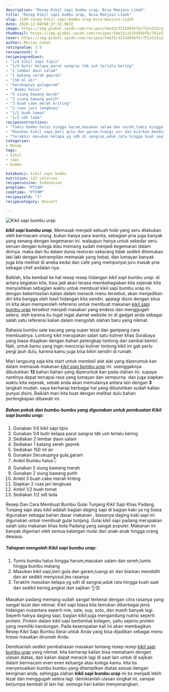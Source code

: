 ```yaml
---
description: "Resep Kikil sapi bumbu urap, Bisa Manjain Lidah"
title: "Resep Kikil sapi bumbu urap, Bisa Manjain Lidah"
slug: 1108-resep-kikil-sapi-bumbu-urap-bisa-manjain-lidah
date: 2020-12-04T08:37:53.987Z
image: https://img-global.cpcdn.com/recipes/54e31c3215d93bfb/751x532cq70/kikil-sapi-bumbu-urap-foto-resep-utama.jpg
thumbnail: https://img-global.cpcdn.com/recipes/54e31c3215d93bfb/751x532cq70/kikil-sapi-bumbu-urap-foto-resep-utama.jpg
cover: https://img-global.cpcdn.com/recipes/54e31c3215d93bfb/751x532cq70/kikil-sapi-bumbu-urap-foto-resep-utama.jpg
author: Marian Cohen
ratingvalue: 3.9
reviewcount: 9
recipeingredient:
- "1/4 kikil sapi tipis"
- "1/4 butir kelapa parut sangrai tdk ush terlalu kering"
- "2 lembar daun salam"
- "1 batang sereh geprek"
- "150 ml air"
- "Secukupnya gulagaram"
- " Bumbu halus"
- "5 siung bawang merah"
- "2 siung bawang putih"
- "3 buah cabe merah kriting"
- "2 ruas jari lengkuas"
- "1/2 buah tomat"
- "1/2 sdt lada"
recipeinstructions:
- "Tumis bumbu halus hingga harum,masukan salam dan sereh,tumis hingga bumbu matang"
- "Masukan kikil sapi,beri gula dan garam,tuangi air dan biarkan mendidih dan air sedikit menyusut,tes rasanya"
- "Terakhir masukan kelapa yg sdh di sangrai,aduk rata hingga kuah saat dan sedikit kering,angkat dan sajikan 👌😊"
categories:
- Resep
tags:
- kikil
- sapi
- bumbu

katakunci: kikil sapi bumbu 
nutrition: 122 calories
recipecuisine: Indonesian
preptime: "PT24M"
cooktime: "PT59M"
recipeyield: "1"
recipecategory: Dessert

---
```



![Kikil sapi bumbu urap](https://img-global.cpcdn.com/recipes/54e31c3215d93bfb/751x532cq70/kikil-sapi-bumbu-urap-foto-resep-utama.jpg)

<b><i>kikil sapi bumbu urap</i></b>, Memasak menjadi sebuah hobi yang seru dilakukan oleh bermacam orang. bukan hanya para wanita, sebagian pria juga banyak yang senang dengan kegemaran ini. walaupun hanya untuk sekedar seru seruan dengan kolega atau memang sudah menjadi kegemaran dalam dirinya. maka dari itu dalam dunia restoran sekarang tidak sedikit ditemukan laki laki dengan ketrampilan memasak yang hebat, dan lumayan banyak juga kita melihat di aneka kedai dan cafe yang mempunyai juru masak pria sebagai chef andalan nya.

Baiklah, kita kembali ke hal resep resep hidangan <i>kikil sapi bumbu urap</i>. di antara kegiatan kita, bisa jadi akan terasa membahagiakan bila sejenak kita menyisihkan sebagian waktu untuk membuat kikil sapi bumbu urap ini. dengan keberhasilan kalian dalam meracik menu tersebut, akan menjadikan diri kita bangga oleh hasil hidangan kita sendiri. apalagi disini dengan situs ini kita akan memperoleh referensi untuk membuat makanan <u>kikil sapi bumbu urap</u> tersebut menjadi masakan yang endess dan menggugah selera, oleh karena itu ingat ingat alamat website ini di gadget anda sebagai salah satu referensi kalian dalam mengolah olahan baru yang nikmat.

Rahasia bumbu sate kacang yang super lezat dan gampang cara membuatnya. Lontong kikil merupakan salah satu kuliner khas Surabaya yang biasa disajikan dengan bahan pelengkap lontong dan sambal kemiri. Nah, untuk kamu yang ingin mencicipi kuliner lontong kikil ini gak perlu pergi jauh dulu, karena kamu juga bisa bikin sendiri di rumah.


Mari langsung saja kita start untuk membeli alat alat yang diperuntuk kan dalam memasak makanan <u><i>kikil sapi bumbu urap</i></u> ini. seenggaknya dibutuhkan <b>13</b> bahan bahan yang diperuntuk kan pada olahan ini. supaya nantinya dapat tercapai rasa yang lumayan dan sempurna. dan juga siapkan waktu kita sejenak, sebab anda akan memulainya antara lain dengan <b>3</b> langkah mudah. saya berharap berbagai hal yang dibutuhkan sudah kalian punyai disini, Baiklah mari kita buat dengan melihat dulu bahan perlengkapan dibawah ini.

<!--inarticleads1-->

##### Bahan pokok dan bumbu-bumbu yang digunakan untuk pembuatan Kikil sapi bumbu urap:

1. Gunakan 1/4 kikil sapi tipis
1. Gunakan 1/4 butir kelapa parut sangrai tdk ush terlalu kering
1. Sediakan 2 lembar daun salam
1. Sediakan 1 batang sereh geprek
1. Sediakan 150 ml air
1. Gunakan Secukupnya gula,garam
1. Ambil  Bumbu halus👇
1. Gunakan 5 siung bawang merah
1. Gunakan 2 siung bawang putih
1. Ambil 3 buah cabe merah kriting
1. Siapkan 2 ruas jari lengkuas
1. Ambil 1/2 buah tomat
1. Sediakan 1/2 sdt lada


Resep Dan Cara Membuat Bumbu Gulai Tunjang Kikil Sapi Khas Padang. Tunjang sapi atau kikil adalah bagian daging sapi di bagian kaki ya ng biasa digunakan sebagai bahan dasar makanan , biasanya daging kaki sapi ini digunakan untuk membuat gulai tunjang. Gulai kikil sapi padang merupakan salah satu makanan khas kota Padang yang sangat populer. Makanan ini banyak digemari oleh semua kalangan mulai dari anak-anak hingga orang dewasa. 

<!--inarticleads2-->

##### Tahapan mengolah Kikil sapi bumbu urap:

1. Tumis bumbu halus hingga harum,masukan salam dan sereh,tumis hingga bumbu matang
1. Masukan kikil sapi,beri gula dan garam,tuangi air dan biarkan mendidih dan air sedikit menyusut,tes rasanya
1. Terakhir masukan kelapa yg sdh di sangrai,aduk rata hingga kuah saat dan sedikit kering,angkat dan sajikan 👌😊


Masakan padang memang sudah sangat terkenal dengan citra rasanya yang sangat lezat dan nikmat. Kikil sapi biasa kita temukan diberbagai jenis hidangan nusantara seperti mie, sate, sup, soto, dan masih banyak lagi. Seperti halnya daging sapi, bagian kikil juga mengandung nutrisi seperti protein. Protein dalam kikil sapi berbentuk kolagen, yaitu sejenis protein yang memiliki kandungan. Pada kesempatan kali ini akan membagikan Resep Kikil Sapi Bumbu Serai untuk Anda yang bisa dijadikan sebagai menu kreasi masakan dirumah Anda. 

Demikianlah sedikit pembahasan masakan tentang resep resep <u>kikil sapi bumbu urap</u> yang nikmat. kita berharap kalian bisa memahami dengan ulasan diatas, dan kalian dapat meracik lagi di saat lain untuk di sajikan dalam bermacam even even keluarga atau kolega kamu. kita bs menyesuaikan bumbu bumbu yang ditampilkan diatas sesuai dengan keinginan anda, sehingga olahan <b>kikil sapi bumbu urap</b> ini bs menjadi lebih lezat dan menggugah selera lagi. demikianlah ulasan singkat ini, sampai berjumpa kembali di lain hal. semoga hari kalian menyenangkan.
